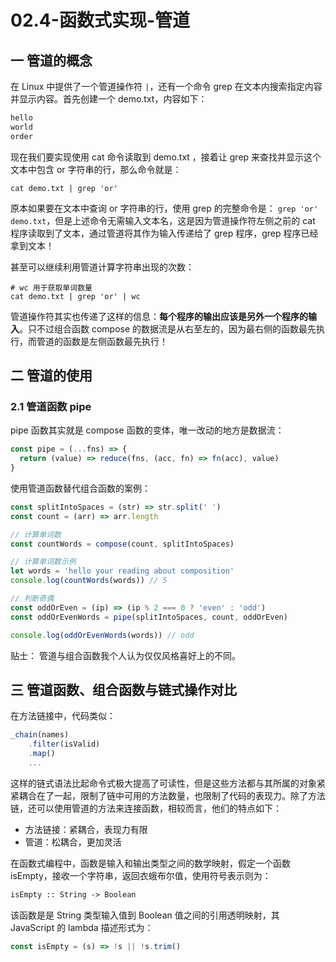 # 02.4-函数式实现-管道

## 一 管道的概念

在 Linux 中提供了一个管道操作符 `|`，还有一个命令 grep 在文本内搜索指定内容并显示内容。首先创建一个 demo.txt，内容如下：

```txt
hello
world
order
```

现在我们要实现使用 cat 命令读取到 demo.txt ，接着让 grep 来查找并显示这个文本中包含 or 字符串的行，那么命令就是：

```shell
cat demo.txt | grep 'or'
```

原本如果要在文本中查询 or 字符串的行，使用 grep 的完整命令是： `grep 'or' demo.txt`，但是上述命令无需输入文本名，这是因为管道操作符左侧之前的 cat 程序读取到了文本，通过管道将其作为输入传递给了 grep 程序，grep 程序已经拿到文本！

甚至可以继续利用管道计算字符串出现的次数：

```shell
# wc 用于获取单词数量
cat demo.txt | grep 'or' | wc
```

管道操作符其实也传递了这样的信息：**每个程序的输出应该是另外一个程序的输入**。只不过组合函数 compose 的数据流是从右至左的，因为最右侧的函数最先执行，而管道的函数是左侧函数最先执行！

## 二 管道的使用

### 2.1 管道函数 pipe

pipe 函数其实就是 compose 函数的变体，唯一改动的地方是数据流：

```js
const pipe = (...fns) => {
  return (value) => reduce(fns, (acc, fn) => fn(acc), value)
}
```

使用管道函数替代组合函数的案例：

```js
const splitIntoSpaces = (str) => str.split(' ')
const count = (arr) => arr.length

// 计算单词数
const countWords = compose(count, splitIntoSpaces)

// 计算单词数示例
let words = 'hello your reading about composition'
console.log(countWords(words)) // 5

// 判断奇偶
const oddOrEven = (ip) => (ip % 2 === 0 ? 'even' : 'odd')
const oddOrEvenWords = pipe(splitIntoSpaces, count, oddOrEven)

console.log(oddOrEvenWords(words)) // odd
```

贴士： 管道与组合函数我个人认为仅仅风格喜好上的不同。

## 三 管道函数、组合函数与链式操作对比

在方法链接中，代码类似：

```js
_chain(names)
    .filter(isValid)
    .map()
    ...
```

这样的链式语法比起命令式极大提高了可读性，但是这些方法都与其所属的对象紧紧耦合在了一起，限制了链中可用的方法数量，也限制了代码的表现力。除了方法链，还可以使用管道的方法来连接函数，相较而言，他们的特点如下：

- 方法链接：紧耦合，表现力有限
- 管道：松耦合，更加灵活

在函数式编程中，函数是输入和输出类型之间的数学映射，假定一个函数 isEmpty，接收一个字符串，返回衣蛾布尔值，使用符号表示则为：

```txt
isEmpty :: String -> Boolean
```

该函数是是 String 类型输入值到 Boolean 值之间的引用透明映射，其 JavaScript 的 lambda 描述形式为：

```js
const isEmpty = (s) => !s || !s.trim()
```
